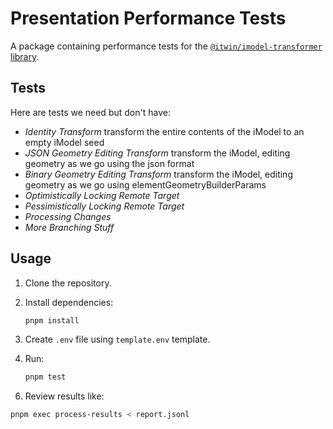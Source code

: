 # Presentation Performance Tests

A package containing performance tests for the [`@itwin/imodel-transformer` library](../../README.md).

## Tests

Here are tests we need but don't have:

- *Identity Transform*
  transform the entire contents of the iModel to an empty iModel seed
- *JSON Geometry Editing Transform*
  transform the iModel, editing geometry as we go using the json format
- *Binary Geometry Editing Transform*
  transform the iModel, editing geometry as we go using elementGeometryBuilderParams
- *Optimistically Locking Remote Target*
- *Pessimistically Locking Remote Target*
- *Processing Changes*
- *More Branching Stuff*


## Usage

1. Clone the repository.

2. Install dependencies:

   ```sh
   pnpm install
   ```

3. Create `.env` file using `template.env` template.

5. Run:

   ```sh
   pnpm test
   ```

<!-- FIXME: output csv -->
6. Review results like:

```sh
pnpm exec process-results < report.jsonl
```


